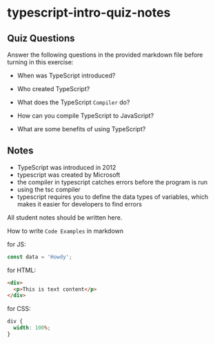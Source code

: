 # typescript-intro-quiz-notes

## Quiz Questions

Answer the following questions in the provided markdown file before turning in this exercise:

- When was TypeScript introduced?

- Who created TypeScript?

- What does the TypeScript `Compiler` do?

- How can you compile TypeScript to JavaScript?

- What are some benefits of using TypeScript?

## Notes

- TypeScript was introduced in 2012
- typescript was created by Microsoft
- the compiler in typescript catches errors before the program is run
- using the tsc compiler
- typescript requires you to define the data types of variables, which makes it easier for developers to find errors

All student notes should be written here.

How to write `Code Examples` in markdown

for JS:

```js
const data = 'Howdy';
```

for HTML:

```html
<div>
  <p>This is text content</p>
</div>
```

for CSS:

```css
div {
  width: 100%;
}
```
